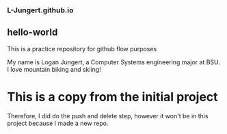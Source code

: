 ### L-Jungert.github.io

## hello-world
This is a practice repository for github flow purposes

My name is Logan Jungert, a Computer Systems engineering major at BSU. I love mountain biking and skiing!


# This is a copy from the initial project
Therefore, I did do the push and delete step, however it won't be in this project because I made a new repo.
